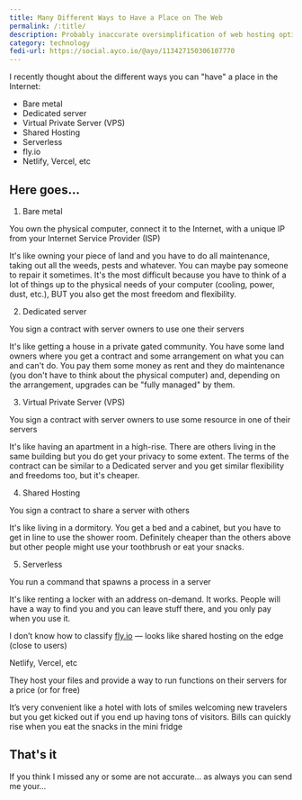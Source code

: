 ```yaml
---
title: Many Different Ways to Have a Place on The Web
permalink: /:title/
description: Probably inaccurate oversimplification of web hosting options; but you get the idea
category: technology
fedi-url: https://social.ayco.io/@ayo/113427150306107770
---
```


I recently thought about the different ways you can "have" a place in the Internet:
- Bare metal
- Dedicated server
- Virtual Private Server (VPS)
- Shared Hosting
- Serverless
- fly.io
- Netlify, Vercel, etc

## Here goes...

1. Bare metal

You own the physical computer, connect it to the Internet, with a unique IP from your Internet Service Provider (ISP)

It's like owning your piece of land and you have to do all maintenance, taking out all the weeds, pests and whatever. You can maybe pay someone to repair it sometimes. It's the most difficult because you have to think of a lot of things up to the physical needs of your computer (cooling, power, dust, etc.), BUT you also get the most freedom and flexibility.

2. Dedicated server

You sign a contract with server owners to use one their servers

It's like getting a house in a private gated community. You have some land owners where you get a contract and some arrangement on what you can and can't do. You pay them some money as rent and they do maintenance (you don't have to think about the physical computer) and, depending on the arrangement, upgrades can be "fully managed" by them.

3. Virtual Private Server (VPS)

You sign a contract with server owners to use some resource in one of their servers

It's like having an apartment in a high-rise. There are others living in the same building but you do get your privacy to some extent. The terms of the contract can be similar to a Dedicated server and you get similar flexibility and freedoms too, but it's cheaper.

4. Shared Hosting

You sign a contract to share a server with others

It's like living in a dormitory. You get a bed and a cabinet, but you have to get in line to use the shower room. Definitely cheaper than the others above but other people might use your toothbrush or eat your snacks.

5. Serverless

You run a command that spawns a process in a server

It's like renting a locker with an address on-demand. It works. People will have a way to find you and you can leave stuff there, and you only pay when you use it.

I don’t know how to classify [fly.io](fly.io) — looks like shared hosting on the edge (close to users)

Netlify, Vercel, etc

They host your files and provide a way to run functions on their servers for a price (or for free)

It’s very convenient like a hotel with lots of smiles welcoming new travelers but you get kicked out if you end up having tons of visitors. Bills can quickly rise when you eat the snacks in the mini fridge

## That's it

If you think I missed any or some are not accurate... as always you can send me your...
